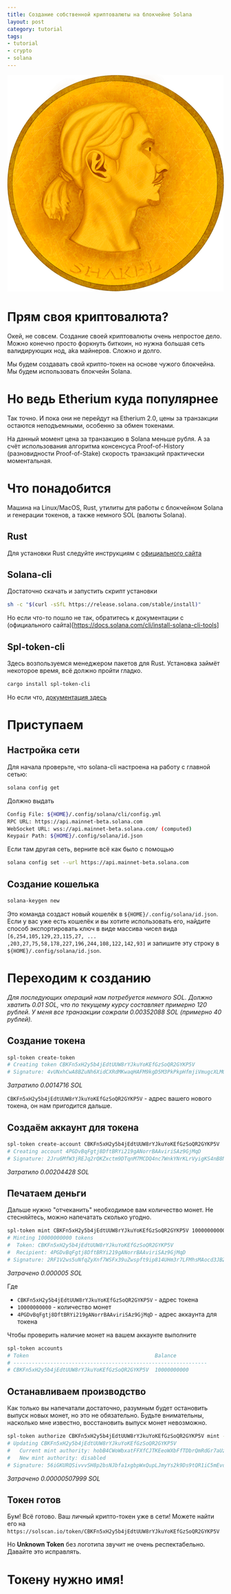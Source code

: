 ```yaml
---
title: Создание собственной криптовалюты на блокчейне Solana
layout: post
category: tutorial
tags:
- tutorial
- crypto
- solana
---
```


![](https://raw.githubusercontent.com/shanginn/shakel/master/logo.png)

# Прям своя криптовалюта?
Окей, не совсем. Создание своей криптовалюты очень непростое дело. Можно конечно просто форкнуть биткоин, но нужна большая сеть валидирующих нод, aka майнеров. Сложно и долго.

Мы будем создавать свой крипто-токен на основе чужого блокчейна. Мы будем использовать блокчейн Solana.

# Но ведь Etherium куда популярнее
Так точно. И пока они не перейдут на Etherium 2.0, цены за транзакции остаются неподъемными, особенно за обмен токенами.

На данный момент цена за транзакцию в Solana меньше рубля. А за счёт использования алгоритма консенсуса Proof-of-History (разновидности Proof-of-Stake) скорость транзакций практически моментальная.

# Что понадобится
Машина на Linux/MacOS, Rust, утилиты для работы с блокчейном Solana и генерации токенов, а также немного SOL (валюты Solana).

## Rust
Для установки Rust следуйте инструкциям с [официального сайта](https://www.rust-lang.org/ru/tools/install)

## Solana-cli

Достаточно скачать и запустить скрипт установки
```bash
sh -c "$(curl -sSfL https://release.solana.com/stable/install)"
```

Но если что-то пошло не так, обратитесь к документации с (официального сайта)[https://docs.solana.com/cli/install-solana-cli-tools]

## Spl-token-cli

Здесь возпользуемся менеджером пакетов для Rust. Установка займёт некоторое время, всё должно пройти гладко.

```bash
cargo install spl-token-cli
```

Но если что, [документация здесь](https://spl.solana.com/token)

# Приступаем
## Настройка сети

Для начала проверьте, что solana-cli настроена на работу с главной сетью:

```bash
solana config get
```

Должно выдать

```bash
Config File: ${HOME}/.config/solana/cli/config.yml
RPC URL: https://api.mainnet-beta.solana.com
WebSocket URL: wss://api.mainnet-beta.solana.com/ (computed)
Keypair Path: ${HOME}/.config/solana/id.json
```

Если там другая сеть, верните всё как было с помощью 

```bash
solana config set --url https://api.mainnet-beta.solana.com
```

## Создание кошелька

```bash
solana-keygen new
```

Это команда создаст новый кошелёк в `${HOME}/.config/solana/id.json`. Если у вас уже есть кошелёк и вы хотите использовать его, найдите способ экспортировать ключ в виде массива чисел вида `[6,254,105,129,23,115,27, ... ,203,27,75,58,178,227,196,244,108,122,142,93]` и запишите эту строку в `${HOME}/.config/solana/id.json`.

# Переходим к созданию

*Для последующих операций нам потребуется немного SOL. Должно хватить 0.01 SOL, что по текущему курсу составляет примерно 120 рублей. У меня все транзакции сожрали 0.00352088 SOL (примерно 40 рублей).*

## Создание токена

```bash
spl-token create-token
# Creating token CBKFn5xH2y5b4jEdtUUW8rYJkuYoKEfGzSoQR2GYKP5V
# Signature: 4vUNxhCwA8BZuNh6XidCXRdMKwaqHAFM9kgD5M3PkPkpHfmjiVmugcXLMQM7dS7DCZpL5p65BzThiwJAywH9Vgn1
```

*Затратило 0.0014716 SOL*

`CBKFn5xH2y5b4jEdtUUW8rYJkuYoKEfGzSoQR2GYKP5V` - адрес вашего нового токена, он нам пригодится дальше.

## Создаём аккаунт для токена

```bash
spl-token create-account CBKFn5xH2y5b4jEdtUUW8rYJkuYoKEfGzSoQR2GYKP5V
# Creating account 4PGDvBqFgtj8DftBRYi219gANorrBAAviriSAz9GjMqD
# Signature: 2Jru6MfW3jREJq2rQKZxctm9DTqnM7MCDQ4nc7WnkYNrKLrVyigKS4nB8NSmrfNWJmLewWmuSuLpBbN3yBCry2Mh
```

*Затратило 0.00204428 SOL*

## Печатаем деньги

Дальше нужно "отчеканить" необходимое вам количество монет. Не стесняйтесь, можно напечатать сколько угодно.

```bash
spl-token mint CBKFn5xH2y5b4jEdtUUW8rYJkuYoKEfGzSoQR2GYKP5V 10000000000 4PGDvBqFgtj8DftBRYi219gANorrBAAviriSAz9GjMqD
# Minting 10000000000 tokens
#  Token: CBKFn5xH2y5b4jEdtUUW8rYJkuYoKEfGzSoQR2GYKP5V
#  Recipient: 4PGDvBqFgtj8DftBRYi219gANorrBAAviriSAz9GjMqD
# Signature: 2RF1V2ws5uNfqZyXnf7WSFx39uZwspft9ip814UHm3r7LFMhsMAocd3JBZ51GV4XEyaJzxfnD17CFKZ8ZqKEonZm
```

*Затрачено 0.000005 SOL*

Где
- `CBKFn5xH2y5b4jEdtUUW8rYJkuYoKEfGzSoQR2GYKP5V` - адрес токена
- `10000000000` - количество монет
- `4PGDvBqFgtj8DftBRYi219gANorrBAAviriSAz9GjMqD` - адрес аккаунта для токена

Чтобы проверить наличие монет на вашем аккаунте выполните
```bash
spl-token accounts
# Token                                         Balance
# ---------------------------------------------------------------
# CBKFn5xH2y5b4jEdtUUW8rYJkuYoKEfGzSoQR2GYKP5V  10000000000
```

## Останавливаем производство

Как только вы напечатали достаточно, разумным будет остановить выпуск новых монет, но это не обязательно. Будьте внимательны, насколько мне известно, восстановить выпуск монет невозможно.

```bash
spl-token authorize CBKFn5xH2y5b4jEdtUUW8rYJkuYoKEfGzSoQR2GYKP5V mint --disable
# Updating CBKFn5xH2y5b4jEdtUUW8rYJkuYoKEfGzSoQR2GYKP5V
#   Current mint authority: hobB4CWoWbxatFFXfCJTKEeoWXbFfTDbrQmRdGr7aUz
#   New mint authority: disabled
# Signature: 56iGKURQSivvvSH8p2bsNJbfa1xgbpWxQupLJmyYs2k9Ds9tQR1iC5mEvdb9Drq2rvjobhp3WSwqYpYJzzR2EyL8
```

*Затрачено 0.00000507999 SOL*

## Токен готов

Бум! Всё готово. Ваш личный крипто-токен уже в сети! Можете найти его на `https://solscan.io/token/CBKFn5xH2y5b4jEdtUUW8rYJkuYoKEfGzSoQR2GYKP5V`

Но **Unknown Token** без логотипа звучит не очень респектабельно. Давайте это исправлять.

# Токену нужно имя!
